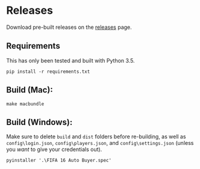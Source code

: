 # Releases
Download pre-built releases on the [releases](https://github.com/hunterjm/futgui/releases) page.

## Requirements
This has only been tested and built with Python 3.5.
```
pip install -r requirements.txt
```

## Build (Mac):
```
make macbundle
```

## Build (Windows):
Make sure to delete `build` and `dist` folders before re-building, as well as `config\login.json`, `config\players.json`, and `config\settings.json` (unless you *want* to give your credentials out).
```
pyinstaller '.\FIFA 16 Auto Buyer.spec'
```
